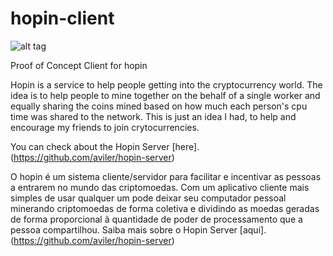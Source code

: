 hopin-client
============

![alt tag](http://hopinness.files.wordpress.com/2014/02/hopin-screen2.png?w=700)

Proof of Concept Client for hopin

Hopin is a service to help people getting into the cryptocurrency world. The idea is to help people to mine together on the behalf of a single worker and equally sharing the coins mined based on how much each person's cpu time was shared to the network. This is just an idea I had, to help and encourage my friends to join crytocurrencies.

You can check about the Hopin Server [here].(https://github.com/aviler/hopin-server)

O hopin é um sistema cliente/servidor para facilitar e incentivar as pessoas a entrarem no mundo das criptomoedas. Com um aplicativo cliente mais simples de usar qualquer um pode deixar seu computador pessoal minerando criptomoedas de forma coletiva e dividindo as moedas geradas de forma proporcional ã quantidade de poder de processamento que a pessoa compartilhou.
Saiba mais sobre o Hopin Server [aqui].(https://github.com/aviler/hopin-server)



